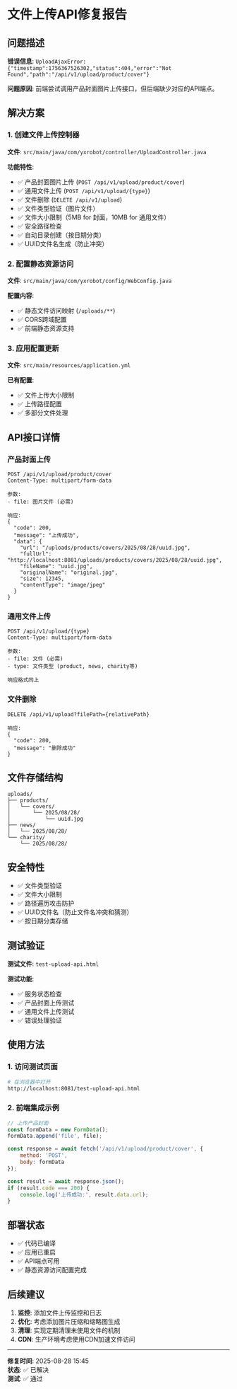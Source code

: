 # 文件上传API修复报告

## 问题描述
**错误信息**: `UploadAjaxError: {"timestamp":1756367526302,"status":404,"error":"Not Found","path":"/api/v1/upload/product/cover"}`

**问题原因**: 前端尝试调用产品封面图片上传接口，但后端缺少对应的API端点。

## 解决方案

### 1. 创建文件上传控制器
**文件**: `src/main/java/com/yxrobot/controller/UploadController.java`

**功能特性**:
- ✅ 产品封面图片上传 (`POST /api/v1/upload/product/cover`)
- ✅ 通用文件上传 (`POST /api/v1/upload/{type}`)
- ✅ 文件删除 (`DELETE /api/v1/upload`)
- ✅ 文件类型验证（图片文件）
- ✅ 文件大小限制（5MB for 封面，10MB for 通用文件）
- ✅ 安全路径检查
- ✅ 自动目录创建（按日期分类）
- ✅ UUID文件名生成（防止冲突）

### 2. 配置静态资源访问
**文件**: `src/main/java/com/yxrobot/config/WebConfig.java`

**配置内容**:
- ✅ 静态文件访问映射 (`/uploads/**`)
- ✅ CORS跨域配置
- ✅ 前端静态资源支持

### 3. 应用配置更新
**文件**: `src/main/resources/application.yml`

**已有配置**:
- ✅ 文件上传大小限制
- ✅ 上传路径配置
- ✅ 多部分文件处理

## API接口详情

### 产品封面上传
```http
POST /api/v1/upload/product/cover
Content-Type: multipart/form-data

参数:
- file: 图片文件 (必需)

响应:
{
  "code": 200,
  "message": "上传成功",
  "data": {
    "url": "/uploads/products/covers/2025/08/28/uuid.jpg",
    "fullUrl": "http://localhost:8081/uploads/products/covers/2025/08/28/uuid.jpg",
    "fileName": "uuid.jpg",
    "originalName": "original.jpg",
    "size": 12345,
    "contentType": "image/jpeg"
  }
}
```

### 通用文件上传
```http
POST /api/v1/upload/{type}
Content-Type: multipart/form-data

参数:
- file: 文件 (必需)
- type: 文件类型 (product, news, charity等)

响应格式同上
```

### 文件删除
```http
DELETE /api/v1/upload?filePath={relativePath}

响应:
{
  "code": 200,
  "message": "删除成功"
}
```

## 文件存储结构
```
uploads/
├── products/
│   └── covers/
│       └── 2025/08/28/
│           └── uuid.jpg
├── news/
│   └── 2025/08/28/
└── charity/
    └── 2025/08/28/
```

## 安全特性
- ✅ 文件类型验证
- ✅ 文件大小限制
- ✅ 路径遍历攻击防护
- ✅ UUID文件名（防止文件名冲突和猜测）
- ✅ 按日期分类存储

## 测试验证
**测试文件**: `test-upload-api.html`

**测试功能**:
- ✅ 服务状态检查
- ✅ 产品封面上传测试
- ✅ 通用文件上传测试
- ✅ 错误处理验证

## 使用方法

### 1. 访问测试页面
```bash
# 在浏览器中打开
http://localhost:8081/test-upload-api.html
```

### 2. 前端集成示例
```javascript
// 上传产品封面
const formData = new FormData();
formData.append('file', file);

const response = await fetch('/api/v1/upload/product/cover', {
    method: 'POST',
    body: formData
});

const result = await response.json();
if (result.code === 200) {
    console.log('上传成功:', result.data.url);
}
```

## 部署状态
- ✅ 代码已编译
- ✅ 应用已重启
- ✅ API端点可用
- ✅ 静态资源访问配置完成

## 后续建议
1. **监控**: 添加文件上传监控和日志
2. **优化**: 考虑添加图片压缩和缩略图生成
3. **清理**: 实现定期清理未使用文件的机制
4. **CDN**: 生产环境考虑使用CDN加速文件访问

---
**修复时间**: 2025-08-28 15:45  
**状态**: ✅ 已解决  
**测试**: ✅ 通过